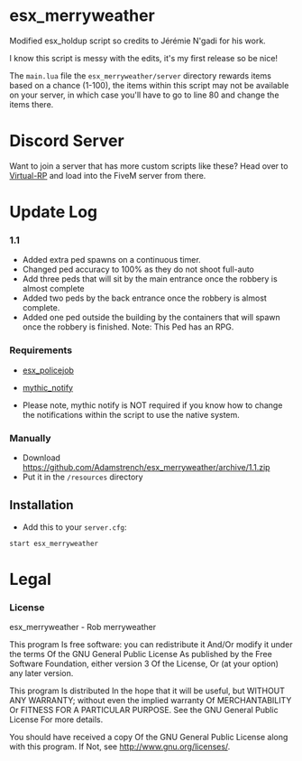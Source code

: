 # esx_merryweather
Modified esx_holdup script so credits to Jérémie N'gadi for his work.

I know this script is messy with the edits, it's my first release so be nice!

The `main.lua` file the `esx_merryweather/server` directory rewards items based on a chance (1-100), the items within this script may not be available on your server, in which case you'll have to go to line 80 and change the items there.

# Discord Server

Want to join a server that has more custom scripts like these? Head over to [Virtual-RP](https://discord.gg/virtualrp) and load into the FiveM server from there.

# Update Log
### 1.1
- Added extra ped spawns on a continuous timer.
- Changed ped accuracy to 100% as they do not shoot full-auto
- Add three peds that will sit by the main entrance once the robbery is almost complete
- Added two peds by the back entrance once the robbery is almost complete.
- Added one ped outside the building by the containers that will spawn once the robbery is finished. Note: This Ped has an RPG.

### Requirements
- [esx_policejob](https://github.com/ESX-Org/esx_policejob)
- [mythic_notify](https://github.com/JayMontana36/mythic_notify)

- Please note, mythic notify is NOT required if you know how to change the notifications within the script to use the native system.

### Manually
- Download https://github.com/Adamstrench/esx_merryweather/archive/1.1.zip
- Put it in the `/resources` directory

## Installation
- Add this to your `server.cfg`:

```
start esx_merryweather
```

# Legal
### License
esx_merryweather - Rob merryweather

This program Is free software: you can redistribute it And/Or modify it under the terms Of the GNU General Public License As published by the Free Software Foundation, either version 3 Of the License, Or (at your option) any later version.

This program Is distributed In the hope that it will be useful, but WITHOUT ANY WARRANTY; without even the implied warranty Of MERCHANTABILITY Or FITNESS FOR A PARTICULAR PURPOSE. See the GNU General Public License For more details.

You should have received a copy Of the GNU General Public License along with this program. If Not, see http://www.gnu.org/licenses/.
